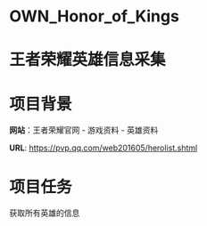 # OWN_Honor_of_Kings
# 王者荣耀英雄信息采集

# 项目背景

  **网站**：王者荣耀官网 - 游戏资料 - 英雄资料
  
  **URL**:  https://pvp.qq.com/web201605/herolist.shtml

# 项目任务

  获取所有英雄的信息
